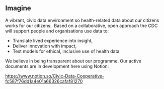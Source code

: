 ## Imagine

A vibrant, civic data environment so health-related data about our citizens works for our citizens. 
Based on a collaborative, open approach the CDC will support people and organisations use data to:

* Translate lived experience into insight, 
* Deliver innovation with impact,
* Test models for ethical, inclusive use of health data

We believe in being transparent about our programme. Our active documents are in development here using Notion: 

https://www.notion.so/Civic-Data-Cooperative-fc587f76dd1a4e01a66326cafaf81270
